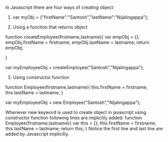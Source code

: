 In Javascript there are four ways of creating object:

1. var myObj = {"firstName":"Santosh","lastName":"Nijalingappa"};

2. Using a function that returns object

function createEmployee(firstname,lastname){
    var empObj = {};
    empObj.firstName = firstname;
    empObj.lastName = lastname;
    return empObj;

}

var myEmployeeObj = createEmployee("Santosh","Nijalingappa");

3. Using constructor function

function Employee(firstname,lastname){
  this.firstName = firstname;
  this.lastName = lastname;
}

var myEmployeeObj = new Employee("Santosh","Nijalingappa");

Whenever new keyword is used to create object in javascript using constructor function following lines are implicitly added:
function Employee(firstname,lastname){
  var this = {};
  this.firstName = firstname;
  this.lastName = lastname;
  return this;
}
Notice the first line and last line are added by Javascript implicitly.
